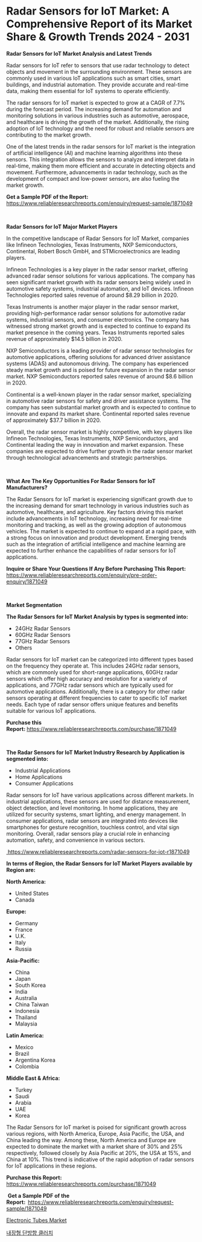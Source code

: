 <p><h1>Radar Sensors for IoT Market: A Comprehensive Report of its Market Share & Growth Trends 2024 - 2031</h1></p><p><strong>Radar Sensors for IoT Market Analysis and Latest Trends</strong></p>
<p><p>Radar sensors for IoT refer to sensors that use radar technology to detect objects and movement in the surrounding environment. These sensors are commonly used in various IoT applications such as smart cities, smart buildings, and industrial automation. They provide accurate and real-time data, making them essential for IoT systems to operate efficiently.</p><p>The radar sensors for IoT market is expected to grow at a CAGR of 7.7% during the forecast period. The increasing demand for automation and monitoring solutions in various industries such as automotive, aerospace, and healthcare is driving the growth of the market. Additionally, the rising adoption of IoT technology and the need for robust and reliable sensors are contributing to the market growth.</p><p>One of the latest trends in the radar sensors for IoT market is the integration of artificial intelligence (AI) and machine learning algorithms into these sensors. This integration allows the sensors to analyze and interpret data in real-time, making them more efficient and accurate in detecting objects and movement. Furthermore, advancements in radar technology, such as the development of compact and low-power sensors, are also fueling the market growth.</p></p>
<p><strong>Get a Sample PDF of the Report:&nbsp;</strong> <a href="https://www.reliableresearchreports.com/enquiry/request-sample/1871049">https://www.reliableresearchreports.com/enquiry/request-sample/1871049</a></p>
<p>&nbsp;</p>
<p><strong>Radar Sensors for IoT Major Market Players</strong></p>
<p><p>In the competitive landscape of Radar Sensors for IoT Market, companies like Infineon Technologies, Texas Instruments, NXP Semiconductors, Continental, Robert Bosch GmbH, and STMicroelectronics are leading players. </p><p>Infineon Technologies is a key player in the radar sensor market, offering advanced radar sensor solutions for various applications. The company has seen significant market growth with its radar sensors being widely used in automotive safety systems, industrial automation, and IoT devices. Infineon Technologies reported sales revenue of around $8.29 billion in 2020.</p><p>Texas Instruments is another major player in the radar sensor market, providing high-performance radar sensor solutions for automotive radar systems, industrial sensors, and consumer electronics. The company has witnessed strong market growth and is expected to continue to expand its market presence in the coming years. Texas Instruments reported sales revenue of approximately $14.5 billion in 2020.</p><p>NXP Semiconductors is a leading provider of radar sensor technologies for automotive applications, offering solutions for advanced driver assistance systems (ADAS) and autonomous driving. The company has experienced steady market growth and is poised for future expansion in the radar sensor market. NXP Semiconductors reported sales revenue of around $8.6 billion in 2020.</p><p>Continental is a well-known player in the radar sensor market, specializing in automotive radar sensors for safety and driver assistance systems. The company has seen substantial market growth and is expected to continue to innovate and expand its market share. Continental reported sales revenue of approximately $37.7 billion in 2020.</p><p>Overall, the radar sensor market is highly competitive, with key players like Infineon Technologies, Texas Instruments, NXP Semiconductors, and Continental leading the way in innovation and market expansion. These companies are expected to drive further growth in the radar sensor market through technological advancements and strategic partnerships.</p></p>
<p>&nbsp;</p>
<p><strong>What Are The Key Opportunities For Radar Sensors for IoT Manufacturers?</strong></p>
<p><p>The Radar Sensors for IoT market is experiencing significant growth due to the increasing demand for smart technology in various industries such as automotive, healthcare, and agriculture. Key factors driving this market include advancements in IoT technology, increasing need for real-time monitoring and tracking, as well as the growing adoption of autonomous vehicles. The market is expected to continue to expand at a rapid pace, with a strong focus on innovation and product development. Emerging trends such as the integration of artificial intelligence and machine learning are expected to further enhance the capabilities of radar sensors for IoT applications.</p></p>
<p><strong>Inquire or Share Your Questions If Any Before Purchasing This Report:</strong> <a href="https://www.reliableresearchreports.com/enquiry/pre-order-enquiry/1871049">https://www.reliableresearchreports.com/enquiry/pre-order-enquiry/1871049</a></p>
<p>&nbsp;</p>
<p><strong>Market Segmentation</strong></p>
<p><strong>The Radar Sensors for IoT Market Analysis by types is segmented into:</strong></p>
<p><ul><li>24GHz Radar Sensors</li><li>60GHz Radar Sensors</li><li>77GHz Radar Sensors</li><li>Others</li></ul></p>
<p><p>Radar sensors for IoT market can be categorized into different types based on the frequency they operate at. This includes 24GHz radar sensors, which are commonly used for short-range applications, 60GHz radar sensors which offer high accuracy and resolution for a variety of applications, and 77GHz radar sensors which are typically used for automotive applications. Additionally, there is a category for other radar sensors operating at different frequencies to cater to specific IoT market needs. Each type of radar sensor offers unique features and benefits suitable for various IoT applications.</p></p>
<p><strong>Purchase this Report:&nbsp;</strong><a href="https://www.reliableresearchreports.com/purchase/1871049">https://www.reliableresearchreports.com/purchase/1871049</a></p>
<p>&nbsp;</p>
<p><strong>The Radar Sensors for IoT Market Industry Research by Application is segmented into:</strong></p>
<p><ul><li>Industrial Applications</li><li>Home Applications</li><li>Consumer Applications</li></ul></p>
<p><p>Radar sensors for IoT have various applications across different markets. In industrial applications, these sensors are used for distance measurement, object detection, and level monitoring. In home applications, they are utilized for security systems, smart lighting, and energy management. In consumer applications, radar sensors are integrated into devices like smartphones for gesture recognition, touchless control, and vital sign monitoring. Overall, radar sensors play a crucial role in enhancing automation, safety, and convenience in various sectors.</p></p>
<p><a href="https://www.reliableresearchreports.com/radar-sensors-for-iot-r1871049">&nbsp;https://www.reliableresearchreports.com/radar-sensors-for-iot-r1871049</a></p>
<p><strong>In terms of Region, the Radar Sensors for IoT Market Players available by Region are:</strong></p>
<p>
    <p> <strong> North America: </strong>
        <ul>
            <li>United States</li>
            <li>Canada</li>
        </ul>
        </p> 
    <p> <strong> Europe: </strong>
        <ul>
            <li>Germany</li>
            <li>France</li>
            <li>U.K.</li>
            <li>Italy</li>
            <li>Russia</li>
        </ul>
        </p> 
    <p> <strong> Asia-Pacific: </strong>
        <ul>
            <li>China</li>
            <li>Japan</li>
            <li>South Korea</li>
            <li>India</li>
            <li>Australia</li>
            <li>China Taiwan</li>
            <li>Indonesia</li>
            <li>Thailand</li>
            <li>Malaysia</li>
        </ul>
        </p> 
    <p> <strong> Latin America: </strong>
        <ul>
            <li>Mexico</li>
            <li>Brazil</li>
            <li>Argentina Korea</li>
            <li>Colombia</li>
        </ul>
        </p> 
    <p> <strong> Middle East & Africa: </strong>
        <ul>
            <li>Turkey</li>
            <li>Saudi</li>
            <li>Arabia</li>
            <li>UAE</li>
            <li>Korea</li>
        </ul>
    </p>
    </p>
<p><p>The Radar Sensors for IoT market is poised for significant growth across various regions, with North America, Europe, Asia Pacific, the USA, and China leading the way. Among these, North America and Europe are expected to dominate the market with a market share of 30% and 25% respectively, followed closely by Asia Pacific at 20%, the USA at 15%, and China at 10%. This trend is indicative of the rapid adoption of radar sensors for IoT applications in these regions.</p></p>
<p><strong>Purchase this Report: </strong><a href="https://www.reliableresearchreports.com/purchase/1871049">https://www.reliableresearchreports.com/purchase/1871049</a></p>
<p>&nbsp;<strong>Get a Sample PDF of the Report:&nbsp;&nbsp;</strong><a href="https://www.reliableresearchreports.com/enquiry/request-sample/1871049">https://www.reliableresearchreports.com/enquiry/request-sample/1871049</a></p>
<p><strong></strong></p>
<p><p><a href="https://github.com/yemakinde/Market-Research-Report-List-3/blob/main/electronic-tubes-market.md">Electronic Tubes Market</a></p><p><a href="https://medium.com/@randyhuel1979/%EA%B8%80%EB%A1%9C%EB%B2%8C-%EB%82%B4%EB%B6%80-%EC%9D%BC%EB%B0%A9%ED%96%A5-%ED%81%B4%EB%9F%AC%EC%B9%98-%EC%8B%9C%EC%9E%A5%EC%9D%80-2024%EB%85%84%EB%B6%80%ED%84%B0-2031%EB%85%84%EA%B9%8C%EC%A7%80%EC%9D%98-%EA%B8%B0%EA%B0%84%EC%97%90-6-%EC%9D%98-%EC%97%B0%ED%8F%89%EA%B7%A0-%EC%84%B1%EC%9E%A5%EB%A5%A0%EC%9D%84-%EB%B3%B4%EC%9D%BC-%EA%B2%83%EC%9C%BC%EB%A1%9C-%EC%98%88%EC%B8%A1%EB%90%A9%EB%8B%88%EB%8B%A4-34f0aee849eb">내장형 단방향 클러치</a></p></p>